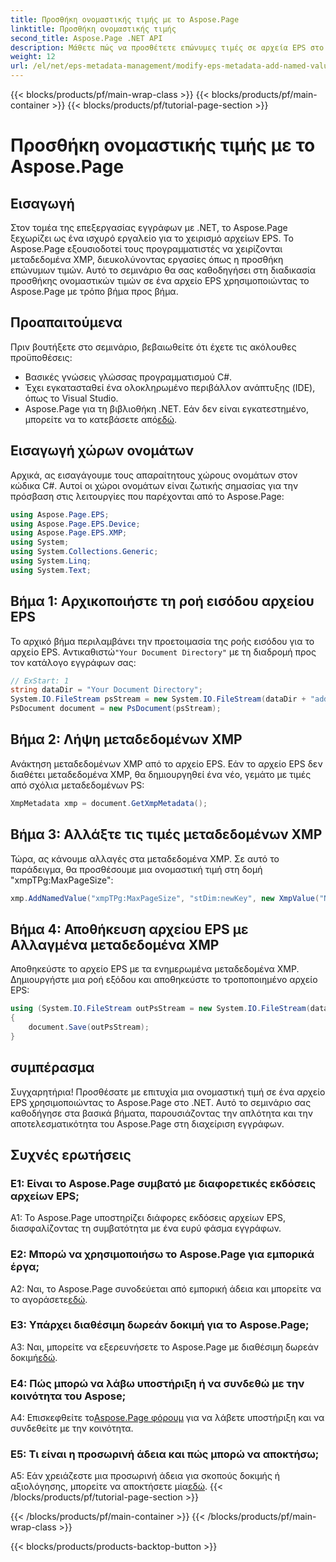 ```yaml
---
title: Προσθήκη ονομαστικής τιμής με το Aspose.Page
linktitle: Προσθήκη ονομαστικής τιμής
second_title: Aspose.Page .NET API
description: Μάθετε πώς να προσθέτετε επώνυμες τιμές σε αρχεία EPS στο .NET χρησιμοποιώντας το Aspose.Page. Αυτό το περιεκτικό σεμινάριο σας καθοδηγεί στη διαδικασία βήμα προς βήμα.
weight: 12
url: /el/net/eps-metadata-management/modify-eps-metadata-add-named-value/
---
```


{{< blocks/products/pf/main-wrap-class >}}
{{< blocks/products/pf/main-container >}}
{{< blocks/products/pf/tutorial-page-section >}}

# Προσθήκη ονομαστικής τιμής με το Aspose.Page

## Εισαγωγή

Στον τομέα της επεξεργασίας εγγράφων με .NET, το Aspose.Page ξεχωρίζει ως ένα ισχυρό εργαλείο για το χειρισμό αρχείων EPS. Το Aspose.Page εξουσιοδοτεί τους προγραμματιστές να χειρίζονται μεταδεδομένα XMP, διευκολύνοντας εργασίες όπως η προσθήκη επώνυμων τιμών. Αυτό το σεμινάριο θα σας καθοδηγήσει στη διαδικασία προσθήκης ονομαστικών τιμών σε ένα αρχείο EPS χρησιμοποιώντας το Aspose.Page με τρόπο βήμα προς βήμα.

## Προαπαιτούμενα

Πριν βουτήξετε στο σεμινάριο, βεβαιωθείτε ότι έχετε τις ακόλουθες προϋποθέσεις:

- Βασικές γνώσεις γλώσσας προγραμματισμού C#.
- Έχει εγκατασταθεί ένα ολοκληρωμένο περιβάλλον ανάπτυξης (IDE), όπως το Visual Studio.
-  Aspose.Page για τη βιβλιοθήκη .NET. Εάν δεν είναι εγκατεστημένο, μπορείτε να το κατεβάσετε από[εδώ](https://releases.aspose.com/page/net/).

## Εισαγωγή χώρων ονομάτων

Αρχικά, ας εισαγάγουμε τους απαραίτητους χώρους ονομάτων στον κώδικα C#. Αυτοί οι χώροι ονομάτων είναι ζωτικής σημασίας για την πρόσβαση στις λειτουργίες που παρέχονται από το Aspose.Page:

```csharp
using Aspose.Page.EPS;
using Aspose.Page.EPS.Device;
using Aspose.Page.EPS.XMP;
using System;
using System.Collections.Generic;
using System.Linq;
using System.Text;
```

## Βήμα 1: Αρχικοποιήστε τη ροή εισόδου αρχείου EPS

 Το αρχικό βήμα περιλαμβάνει την προετοιμασία της ροής εισόδου για το αρχείο EPS. Αντικαθιστώ`"Your Document Directory"` με τη διαδρομή προς τον κατάλογο εγγράφων σας:

```csharp
// ExStart: 1
string dataDir = "Your Document Directory";
System.IO.FileStream psStream = new System.IO.FileStream(dataDir + "add_named_value_input.eps", System.IO.FileMode.Open, System.IO.FileAccess.Read);
PsDocument document = new PsDocument(psStream);
```

## Βήμα 2: Λήψη μεταδεδομένων XMP

Ανάκτηση μεταδεδομένων XMP από το αρχείο EPS. Εάν το αρχείο EPS δεν διαθέτει μεταδεδομένα XMP, θα δημιουργηθεί ένα νέο, γεμάτο με τιμές από σχόλια μεταδεδομένων PS:

```csharp
XmpMetadata xmp = document.GetXmpMetadata();
```

## Βήμα 3: Αλλάξτε τις τιμές μεταδεδομένων XMP

Τώρα, ας κάνουμε αλλαγές στα μεταδεδομένα XMP. Σε αυτό το παράδειγμα, θα προσθέσουμε μια ονομαστική τιμή στη δομή "xmpTPg:MaxPageSize":

```csharp
xmp.AddNamedValue("xmpTPg:MaxPageSize", "stDim:newKey", new XmpValue("NewValue"));
```

## Βήμα 4: Αποθήκευση αρχείου EPS με Αλλαγμένα μεταδεδομένα XMP

Αποθηκεύστε το αρχείο EPS με τα ενημερωμένα μεταδεδομένα XMP. Δημιουργήστε μια ροή εξόδου και αποθηκεύστε το τροποποιημένο αρχείο EPS:

```csharp
using (System.IO.FileStream outPsStream = new System.IO.FileStream(dataDir + "add_named_value_output.eps", System.IO.FileMode.Create, System.IO.FileAccess.Write))
{
    document.Save(outPsStream);
}
```

## συμπέρασμα

Συγχαρητήρια! Προσθέσατε με επιτυχία μια ονομαστική τιμή σε ένα αρχείο EPS χρησιμοποιώντας το Aspose.Page στο .NET. Αυτό το σεμινάριο σας καθοδήγησε στα βασικά βήματα, παρουσιάζοντας την απλότητα και την αποτελεσματικότητα του Aspose.Page στη διαχείριση εγγράφων.

## Συχνές ερωτήσεις

### Ε1: Είναι το Aspose.Page συμβατό με διαφορετικές εκδόσεις αρχείων EPS;

A1: Το Aspose.Page υποστηρίζει διάφορες εκδόσεις αρχείων EPS, διασφαλίζοντας τη συμβατότητα με ένα ευρύ φάσμα εγγράφων.

### Ε2: Μπορώ να χρησιμοποιήσω το Aspose.Page για εμπορικά έργα;

 A2: Ναι, το Aspose.Page συνοδεύεται από εμπορική άδεια και μπορείτε να το αγοράσετε[εδώ](https://purchase.aspose.com/buy).

### Ε3: Υπάρχει διαθέσιμη δωρεάν δοκιμή για το Aspose.Page;

 A3: Ναι, μπορείτε να εξερευνήσετε το Aspose.Page με διαθέσιμη δωρεάν δοκιμή[εδώ](https://releases.aspose.com/).

### Ε4: Πώς μπορώ να λάβω υποστήριξη ή να συνδεθώ με την κοινότητα του Aspose;

 A4: Επισκεφθείτε το[Aspose.Page φόρουμ](https://forum.aspose.com/c/page/39) για να λάβετε υποστήριξη και να συνδεθείτε με την κοινότητα.

### Ε5: Τι είναι η προσωρινή άδεια και πώς μπορώ να αποκτήσω;

 A5: Εάν χρειάζεστε μια προσωρινή άδεια για σκοπούς δοκιμής ή αξιολόγησης, μπορείτε να αποκτήσετε μία[εδώ](https://purchase.aspose.com/temporary-license/).
{{< /blocks/products/pf/tutorial-page-section >}}

{{< /blocks/products/pf/main-container >}}
{{< /blocks/products/pf/main-wrap-class >}}

{{< blocks/products/products-backtop-button >}}
